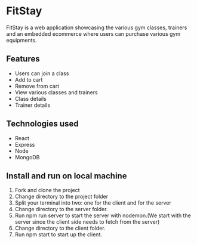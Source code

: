 # FitStay

FitStay is a web application showcasing the various gym classes, trainers and an embedded ecommerce where users can purchase various gym equipments.

## Features

* Users can join a class
* Add to cart
* Remove from cart
* View various classes and trainers
* Class details
* Trainer details

## Technologies used

* React
* Express
* Node
* MongoDB

## Install and run on local machine

1. Fork and clone the project
2. Change directory to the project folder
3. Split your terminal into two: one for the client and for the server
4. Change directory to the server folder.
5. Run npm run server to start the server with nodemon.(We start with the server since the client side needs to fetch from the server)
6. Change directory to the client folder.
7. Run npm start to start up the client.